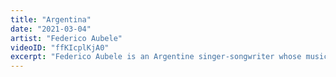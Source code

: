 ```yaml
---
title: "Argentina"
date: "2021-03-04"
artist: "Federico Aubele"
videoID: "ffKIcplKjA0"
excerpt: "Federico Aubele is an Argentine singer-songwriter whose music blends a variety of genres and styles. After submitting a demo via email to Thievery Corporation's Eighteenth Street Lounge Music, he was signed quickly to the label, and released his debut album Gran Hotel Buenos Aires, produced by Thievery Corporation, in 2004. "
---
```


